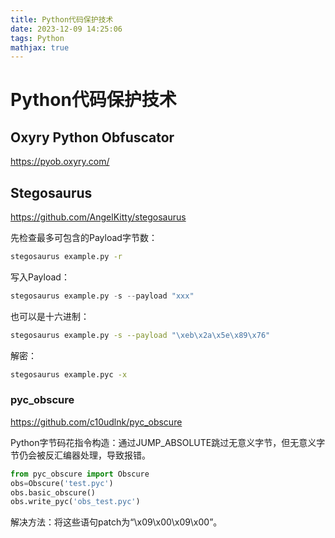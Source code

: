```yaml
---
title: Python代码保护技术
date: 2023-12-09 14:25:06
tags: Python
mathjax: true
---
```


# Python代码保护技术

## Oxyry Python Obfuscator

https://pyob.oxyry.com/

## Stegosaurus

https://github.com/AngelKitty/stegosaurus

先检查最多可包含的Payload字节数：

```bash
stegosaurus example.py -r
```

写入Payload：

```python
stegosaurus example.py -s --payload "xxx"
```

也可以是十六进制：

```bash
stegosaurus example.py -s --payload "\xeb\x2a\x5e\x89\x76"
```

解密：

```bash
stegosaurus example.pyc -x
```

### pyc_obscure

https://github.com/c10udlnk/pyc_obscure

Python字节码花指令构造：通过JUMP_ABSOLUTE跳过无意义字节，但无意义字节仍会被反汇编器处理，导致报错。

```python
from pyc_obscure import Obscure
obs=Obscure('test.pyc')
obs.basic_obscure()
obs.write_pyc('obs_test.pyc')
```

解决方法：将这些语句patch为“\x09\x00\x09\x00”。
